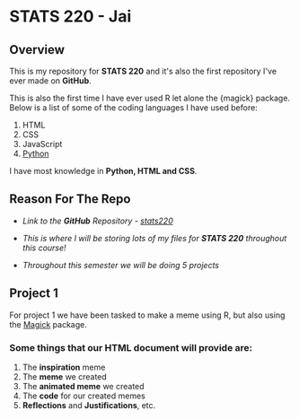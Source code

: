 # STATS 220 - Jai
## Overview
This is my repository for **STATS 220** and it's also the first repository I've ever made on **GitHub**.

This is also the first time I have ever used R let alone the {magick} package. Below is a list of some of the coding languages I have used before:

1. HTML
2. CSS
3. JavaScript
4. [Python](https://docs.python.org/3/)

I have most knowledge in **Python, HTML and CSS**.

## Reason For The Repo

- *Link to the **GitHub** Repository - [stats220](https://github.com/jai-findlater/stats220)*

- *This is where I will be storing lots of my files for **STATS 220** throughout this course!*

- *Throughout this semester we will be doing 5 projects*

## Project 1
For project 1 we have been tasked to make a meme using R, but also using the [Magick](https://cran.r-project.org/web/packages/magick/vignettes/intro.html) package.

### Some things that our HTML document will provide are:

1. The **inspiration** meme
2. The **meme** we created
3. The **animated meme** we created
4. The **code** for our created memes
5. **Reflections** and **Justifications**, etc.
